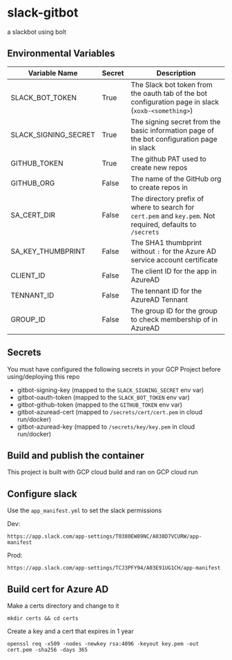 # slack-gitbot
a slackbot using bolt 

## Environmental Variables
| Variable Name | Secret | Description |
| ------------- | ------ | ----------- |
| SLACK_BOT_TOKEN | True | The Slack bot token from the oauth tab of the bot configuration page in slack (`xoxb-<something>`) |
| SLACK_SIGNING_SECRET | True | The signing secret from the basic information page of the bot configuration page in slack |
| GITHUB_TOKEN | True | The github PAT used to create new repos |
| GITHUB_ORG| False | The name of the GitHub org to create repos in |
| SA_CERT_DIR | False | The directory prefix of where to search for `cert.pem` and `key.pem`. Not required, defaults to `/secrets` |
| SA_KEY_THUMBPRINT | False | The SHA1 thumbprint without `:` for the Azure AD service account certificate | 
| CLIENT_ID | False | The client ID for the app in AzureAD |
| TENNANT_ID | False | The tennant ID for the AzureAD Tennant |
| GROUP_ID | False | The group ID for the group to check membership of in AzureAD |


## Secrets
You must have configured the following secrets in your GCP Project before using/deploying this repo

* gitbot-signing-key (mapped to the `SLACK_SIGNING_SECRET` env var)
* gitbot-oauth-token (mapped to the `SLACK_BOT_TOKEN` env var)
* gitbot-github-token (mapped to the `GITHUB_TOKEN` env var)
* gitbot-azuread-cert (mapped to `/secrets/cert/cert.pem` in cloud run/docker)
* gitbot-azuread-key (mapped to `/secrets/key/key.pem` in cloud run/docker)

## Build and publish the container
This project is built with GCP cloud build and ran on GCP cloud run

## Configure slack
Use the `app_manifest.yml` to set the slack permissions

Dev:

`https://app.slack.com/app-settings/T0380EW89NC/A038D7VCURW/app-manifest`

Prod:

`https://app.slack.com/app-settings/TCJ3PFY94/A03E91UG1CH/app-manifest`


## Build cert for Azure AD
Make a certs directory and change to it

```shell
mkdir certs && cd certs
```

Create a key and a cert that expires in 1 year
```shell
openssl req -x509 -nodes -newkey rsa:4096 -keyout key.pem -out cert.pem -sha256 -days 365
```